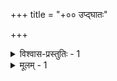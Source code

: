 +++
title = "+०० उप्द्घातः"

+++


<details><summary>विश्वास-प्रस्तुतिः - 1</summary>

1.उक्तं पादैरघानामिति पृथुवपुषस्सूक्ष्ममूर्तेश्च हानं  
निर्धूतोपाधिराशेर्निरुपधिकमहानन्दमन्त्येन वक्ति।  
स्वाविर्भावोऽत्र चिन्त्यस्त्रिभिरधिकरणैश्छन्दवृत्तिस्त्रिभिश्चे-  
त्येवं द्वे पेटिके स्तस्स्वत उभयमिदं नोपधेर्नाथनिघ्नम्॥
</details>

<details><summary>मूलम् - 1</summary>

1.उक्तं पादैरघानामिति पृथुवपुषस्सूक्ष्ममूर्तेश्च हानं  
निर्धूतोपाधिराशेर्निरुपधिकमहानन्दमन्त्येन वक्ति।  
स्वाविर्भावोऽत्र चिन्त्यस्त्रिभिरधिकरणैश्छन्दवृत्तिस्त्रिभिश्चे-  
त्येवं द्वे पेटिके स्तस्स्वत उभयमिदं नोपधेर्नाथनिघ्नम्॥
</details>
